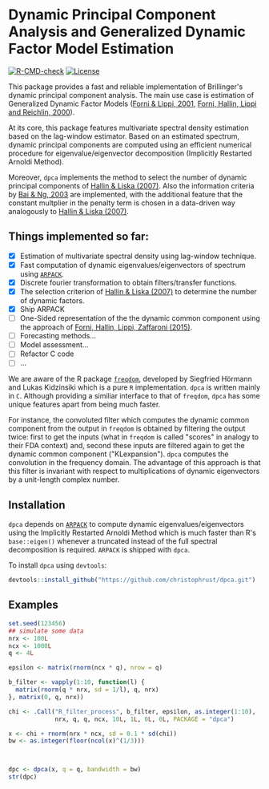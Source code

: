 # Dynamic Principal Component Analysis and Generalized Dynamic Factor Model Estimation

<!-- badges: start -->
[![R-CMD-check](https://github.com/christophrust/dpca/actions/workflows/check-standard.yaml/badge.svg)](https://github.com/christophrust/dpca/actions/workflows/check-standard.yaml)
[![License](https://img.shields.io/github/license/christophrust/dpca)](./LICENSE)
<!-- badges: end -->

This package provides a fast and reliable implementation of Brillinger's dynamic principal component analysis. The main use case is estimation of Generalized Dynamic Factor Models ([Forni & Lippi, 2001](https://doi.org/10.1017/S0266466601176048), [Forni, Hallin, Lippi and Reichlin, 2000](https://www.jstor.org/stable/2646650)).

At its core, this package features multivariate spectral density estimation based on the lag-window estimator. Based on an estimated spectrum, dynamic principal components are computed using an efficient numerical procedure for eigenvalue/eigenvector decomposition (Implicitly Restarted Arnoldi Method).

Moreover, `dpca` implements the method to select the number of dynamic principal components of [Hallin & Liska (2007)](https://doi.org/10.1198/016214506000001275). Also the information criteria by [Bai & Ng, 2003](https://doi.org/10.1111/1468-0262.00273) are implemented, with the additional feature that the constant multplier in the penalty term is chosen in a data-driven way analogously to [Hallin & Liska (2007)](https://doi.org/10.1198/016214506000001275).

## Things implemented so far:

- [x] Estimation of multivariate spectral density using lag-window technique.
- [x] Fast computation of dynamic eigenvalues/eigenvectors of spectrum using [`ARPACK`](https://en.wikipedia.org/wiki/ARPACK).
- [x] Discrete fourier transformation to obtain filters/transfer functions.
- [x] The selection criterion of [Hallin & Liska (2007)](https://doi.org/10.1198/016214506000001275) to determine the number of dynamic factors.
- [x] Ship ARPACK
- [ ] One-Sided representation of the the dynamic common component using the approach of [Forni, Hallin, Lippi, Zaffaroni (2015)](http://dx.doi.org/10.1016/j.jeconom.2013.10.017).
- [ ] Forecasting methods...
- [ ] Model assessment...
- [ ] Refactor C code
- [ ] ...

We are aware of the R package [`freqdom`](https://cran.r-project.org/web/packages/freqdom/index.html), developed by Siegfried Hörmann and Lukas Kidzinsiki which is a pure `R` implementation. `dpca` is written mainly in `C`. Although providing a similiar interface to that of `freqdom`, `dpca` has some unique features apart from being much faster.

For instance, the convoluted filter which computes the dynamic common component from the output in `freqdom` is obtained by filtering the output twice: first to get the inputs \(what in `freqdom` is called "scores" in analogy to their FDA context\) and, second these inputs are filtered again to get the dynamic common component \("KLexpansion"\). `dpca` computes the convolution in the frequency domain. The advantage of this approach is that this filter is invariant with respect to multiplications of dynamic eigenvectors by a unit-length complex number.

## Installation

`dpca` depends on [`ARPACK`](https://en.wikipedia.org/wiki/ARPACK) to compute dynamic eigenvalues/eigenvectors using the Implicitly Restarted Arnoldi Method which is much faster than R's `base::eigen()` whenever a truncated instead of the full spectral decomposition is required. `ARPACK` is shipped with `dpca`.

To install `dpca` using `devtools`:

```r
devtools::install_github("https://github.com/christophrust/dpca.git")
```


## Examples

```r
set.seed(123456)
## simulate some data
nrx <- 100L
ncx <- 1000L
q <- 4L

epsilon <- matrix(rnorm(ncx * q), nrow = q)

b_filter <- vapply(1:10, function(l) {
  matrix(rnorm(q * nrx, sd = 1/l), q, nrx)
}, matrix(0, q, nrx))

chi <- .Call("R_filter_process", b_filter, epsilon, as.integer(1:10),
             nrx, q, q, ncx, 10L, 1L, 0L, 0L, PACKAGE = "dpca")

x <- chi + rnorm(nrx * ncx, sd = 0.1 * sd(chi))
bw <- as.integer(floor(ncol(x)^(1/3)))



dpc <- dpca(x, q = q, bandwidth = bw)
str(dpc)
```
